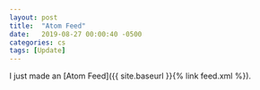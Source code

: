 ```yaml
---
layout: post
title:  "Atom Feed"
date:   2019-08-27 00:00:40 -0500
categories: cs
tags: [Update]
---
```


I just made an [Atom Feed]({{ site.baseurl }}{% link feed.xml %}).